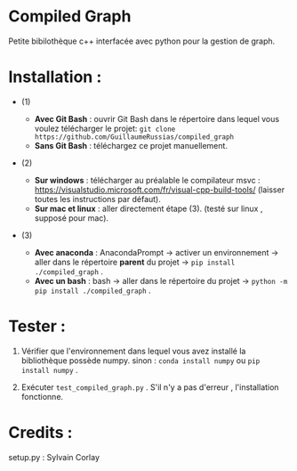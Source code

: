 # Compiled Graph
Petite bibilothèque c++ interfacée avec python pour la gestion de graph.

# Installation :
- (1) 
    - **Avec Git Bash**  : ouvrir Git Bash dans le répertoire dans lequel vous voulez télécharger le projet: `git clone https://github.com/GuillaumeRussias/compiled_graph`
    - **Sans Git Bash** : téléchargez ce projet manuellement.
 
- (2) 
    - **Sur windows** : télécharger au préalable le compilateur msvc : https://visualstudio.microsoft.com/fr/visual-cpp-build-tools/ (laisser toutes les instructions par défaut).
    - **Sur mac et linux** : aller directement étape (3). (testé sur linux , supposé pour mac).

- (3) 
    - **Avec anaconda** : AnacondaPrompt -> activer un environnement -> aller dans le répertoire **parent** du projet -> `pip install ./compiled_graph`  .
    - **Avec un bash**  : bash -> aller dans le répertoire du projet -> `python -m pip install ./compiled_graph` .

# Tester :
1. Vérifier que l'environnement dans lequel vous avez installé la bibliothèque possède numpy. sinon : `conda install numpy` ou `pip install numpy` .

2. Exécuter `test_compiled_graph.py` . S'il n'y a pas d'erreur , l'installation fonctionne.


# Credits :
setup.py : Sylvain Corlay
